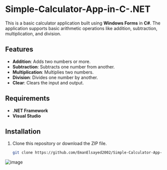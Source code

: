 # Simple-Calculator-App-in-C-.NET
This is a basic calculator application built using **Windows Forms** in **C#**. The application supports basic arithmetic operations like addition, subtraction, multiplication, and division.

## Features

- **Addition**: Adds two numbers or more.
- **Subtraction**: Subtracts one number from another.
- **Multiplication**: Multiplies two numbers.
- **Division**: Divides one number by another.
- **Clear**: Clears the input and output.

## Requirements

- **.NET Framework**
- **Visual Studio**

## Installation

1. Clone this repository or download the ZIP file.
   
   ```bash
   git clone https://github.com/EmanElsayed2002/Simple-Calculator-App-in-C-.NET.get


![image](https://github.com/user-attachments/assets/7928e250-9a96-458f-a07c-d48fe58efe49)
